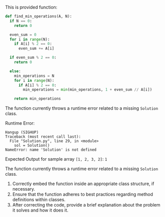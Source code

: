 This is provided function:

```python
def find_min_operations(A, N):
  if N == 0:
    return 0

  even_sum = 0
  for i in range(N):
    if A[i] % 2 == 0:
      even_sum += A[i]

  if even_sum % 2 == 0:
    return 0

  else:
    min_operations = N
    for i in range(N):
      if A[i] % 2 == 0:
        min_operations = min(min_operations, 1 + even_sum // A[i])

    return min_operations
```

The function currently throws a runtime error related to a missing `Solution` class.

Runtime Error:

```
Hangup (SIGHUP)
Traceback (most recent call last):
  File "Solution.py", line 29, in <module>
    sol = Solution()
NameError: name 'Solution' is not defined
```

Expected Output for sample array `[1, 2, 3, 2]`:
`1`

The function currently throws a runtime error related to a missing `Solution` class.

1. Correctly embed the function inside an appropriate class structure, if necessary.
2. Ensure that the function adheres to best practices regarding method definitions within classes.
3. After correcting the code, provide a brief explanation about the problem it solves and how it does it.
